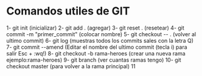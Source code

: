 # Comandos utiles de GIT
1- git init                         (inicializar)
2- git add .                        (agregar)
3- git reset .                      (resetear)
4- git commit -m "primer_commit"    (colocar nombre)
5- git checkout -- .                (volver al ultimo commit)
6- git log                          (muestras todos los commits sales con la letra Q)
7- git commit --amend         (Editar el nombre del ultimo commit (tecla i) para salir Esc + :wq!)
8- git checkout -b rama-heroes      (crear una nueva rama ejemplo:rama-heroes)
9- git branch                       (ver cuantas ramas tengo)
10- git checkout master             (para volver a la rama principal) 
11
